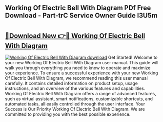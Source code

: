 ## Working Of Electric Bell With Diagram PDf Free Download - Part-trC Service Owner Guide l3U5m

# <h2><a href="http://dflgsj4.blite.top/?on=Working+Of+Electric+Bell+With+Diagram">🔗Download New 👉🔴 Working Of Electric Bell With Diagram</a></h2>

[![Working Of Electric Bell With Diagram download](https://i.imgur.com/lujVjoI.png)](http://dflgsj4.blite.top/?on=Working+Of+Electric+Bell+With+Diagram)
Get Started! Welcome to your new Working Of Electric Bell With Diagram user manual. This guide will walk you through everything you need to know to operate and maximize your experience. To ensure a successful experience with your new Working Of Electric Bell With Diagram, we recommend reading this user manual carefully. It contains detailed information on product setup, usage instructions, and an overview of the various features and capabilities. Working Of Electric Bell With Diagram offers a range of advanced features, such as virtual assistant, smart notifications, customizable shortcuts, and automated tasks, all easily controlled through the user interface. Your Success is Our Priority Working Of Electric Bell With Diagram. We are committed to providing you with the best possible experience.
